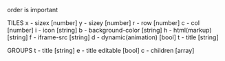 order is important

TILES
x - sizex [number]
y - sizey [number]
r - row [number]
c - col [number]
i - icon [string]
b - background-color [string]
h - html(markup) [string]
f - iframe-src [string]
d - dynamic(animation) [bool]
t - title [string]

GROUPS
t - title [string]
e - title editable [bool]
c - children [array]
